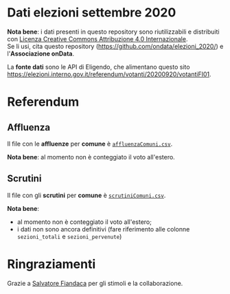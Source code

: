# Dati elezioni settembre 2020

**Nota bene**: i dati presenti in questo repository sono riutilizzabili e distribuiti con [Licenza Creative Commons Attribuzione 4.0 Internazionale](https://creativecommons.org/licenses/by/4.0/deed.it).<br>
Se li usi, cita questo repository (https://github.com/ondata/elezioni_2020/) e l'**Associazione onData**.

La **fonte dati** sono le API di Eligendo, che alimentano questo sito <https://elezioni.interno.gov.it/referendum/votanti/20200920/votantiFI01>.

# Referendum

## Affluenza

Il file con le **affluenze** per **comune** è [`affluenzaComuni.csv`](https://github.com/ondata/elezioni_2020/raw/master/referendum/output/affluenzaComuni.csv).

**Nota bene**: al momento non è conteggiato il voto all'estero.

## Scrutini

Il file con gli **scrutini** per **comune** è [`scrutiniComuni.csv`](https://github.com/ondata/elezioni_2020/raw/master/referendum/output/scrutiniComuni.csv).

**Nota bene**:

- al momento non è conteggiato il voto all'estero;
- i dati non sono ancora definitivi (fare riferimento alle colonne `sezioni_totali` e `sezioni_pervenute`)

# Ringraziamenti

Grazie a [Salvatore Fiandaca](https://twitter.com/totofiandaca) per gli stimoli e la collaborazione.
